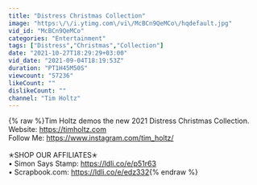 ```yaml
---
title: "Distress Christmas Collection"
image: "https:\/\/i.ytimg.com\/vi\/McBCn9QeMCo\/hqdefault.jpg"
vid_id: "McBCn9QeMCo"
categories: "Entertainment"
tags: ["Distress","Christmas","Collection"]
date: "2021-10-27T18:29:29+03:00"
vid_date: "2021-09-04T18:19:53Z"
duration: "PT1H45M50S"
viewcount: "57236"
likeCount: ""
dislikeCount: ""
channel: "Tim Holtz"
---
```

{% raw %}Tim Holtz demos the new 2021 Distress Christmas Collection.<br />Website: <a rel="nofollow" target="blank" href="https://timholtz.com">https://timholtz.com</a><br />Follow Me: <a rel="nofollow" target="blank" href="https://www.instagram.com/tim_holtz/">https://www.instagram.com/tim_holtz/</a><br /><br />✭SHOP OUR AFFILIATES✭<br />• Simon Says Stamp: <a rel="nofollow" target="blank" href="https://ldli.co/e/p51r63​​">https://ldli.co/e/p51r63​​</a><br />• Scrapbook.com: <a rel="nofollow" target="blank" href="https://ldli.co/e/edz332​​​​">https://ldli.co/e/edz332​​​​</a>{% endraw %}
